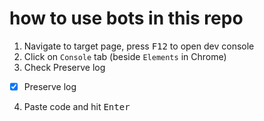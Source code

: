 # how to use bots in this repo

1) Navigate to target page, press <kbd>F12</kbd> to open dev console
2) Click on `Console` tab (beside `Elements` in Chrome) 
3) Check Preserve log
- [x] Preserve log
4) Paste code and hit <kbd>Enter</kbd>
